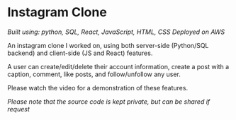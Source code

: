 # Instagram Clone
_Built using: python, SQL, React, JavaScript, HTML, CSS_
_Deployed on AWS_

An instagram clone I worked on, using both server-side (Python/SQL backend) and client-side (JS and React) features.

A user can create/edit/delete their account information, create a post with a caption, comment, like posts, and follow/unfollow any user.

Please watch the video for a demonstration of these features.

_Please note that the source code is kept private, but can be shared if request_
